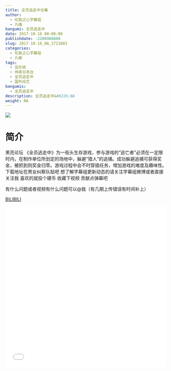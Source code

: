 ```yaml
---
title: 全员逃走中合集
author: 
  - 伦敦之心字幕组
  - 九條
bangumi: 全员逃走中
date: 2017-10-16 00:00:00
publishdate: -2208988800
slug: 2017-10-16_NA_2721883
categories: 
  - 伦敦之心字幕组
  - 九條
tags: 
  - 设乐统
  - 纬来日本台
  - 全员逃走中
  - 国外综艺
bangumis: 
  - 全员逃走中
description: 全员逃走中&#8226;NA
weight: NA
---
```


![](https://i.imgur.com/s3thOzD.jpg)

# 简介  
黑亮论坛 《全员逃走中》为一街头生存游戏，参与游戏的“逃亡者”必须在一定限时内，在制作单位所划定的场地中，躲避“猎人”的追捕。成功躲避追捕可获得奖金，被抓到则奖金归零。游戏过程中会不时穿插任务，增加游戏的难度及趣味性。下载地址在男女纠察队贴吧 想了解字幕组更新动态的请关注字幕组微博或者直接关注我 喜欢的就投个硬币 收藏下视频 贡献点弹幕吧
有什么问题或者视频有什么问题可以@我（有几期上传错误有时间补上）

  [BILIBILI](https://www.bilibili.com/video/av2721883/)


  <iframe src="//www.bilibili.com/html/html5player.html?cid=9307472&aid=2721883" width="100%" height="500" frameborder="0" allowfullscreen="allowfullscreen"></iframe>

